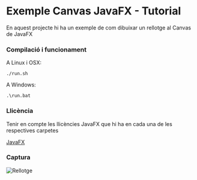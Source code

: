 # Exemple Canvas JavaFX - Tutorial #

En aquest projecte hi ha un exemple de com dibuixar un rellotge al Canvas de JavaFX

### Compilació i funcionament ###

A Linux i OSX:

```
./run.sh
```

A Windows:

```
.\run.bat
```

### Llicència ###

Tenir en compte les llicències JavaFX que hi ha en cada una de les respectives carpetes

[JavaFX](https://openjdk.org/projects/openjfx/)

### Captura ###

![Rellotge](https://github.com/optimisme/DAM-ExempleCanvasJavaFX-Rellotge/main/assets/icon.png?raw=true)
